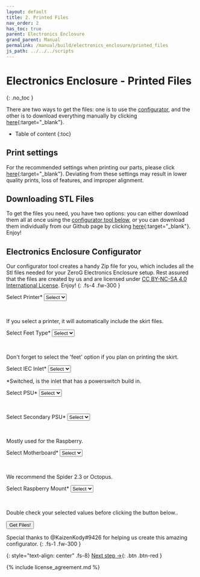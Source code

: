 ```yaml
---
layout: default
title: 2. Printed Files
nav_order: 2
has_toc: true
parent: Electronics Enclosure
grand_parent: Manual
permalink: /manual/build/electronics_enclosure/printed_files
js_path: ../../../scripts
---
```


# Electronics Enclosure - Printed Files
{: .no_toc }

There are two ways to get the files: one is to use the [configurator](#electronics-enclosure-configurator), and the other is to download everything manually by clicking [here](https://github.com/ZeroGDesign/docs/tree/gh-pages/docs/assets/stl/electronics_enclosure){:target="_blank"}.

* Table of content
{:toc}

## Print settings

For the recommended settings when printing our parts, please click [here](/standard/print/settings){:target="_blank"}. Deviating from these settings may result in lower quality prints, loss of features, and improper alignment.

## Downloading STL Files

To get the files you need, you have two options: you can either download them all at once using the [configurator tool below](#electronics-enclosure-configurator), or you can download them individually from our Github page by clicking [here](https://github.com/ZeroGDesign/docs/tree/gh-pages/docs/assets/stl/electronics_enclosure){:target="_blank"}. Enjoy!

<!-- Configurator Hydra -->

## Electronics Enclosure Configurator

Our configurator tool creates a handy Zip file for you, which includes all the Stl files needed for your ZeroG Electronics Enclosure setup. Rest assured that the files are created by us and are licensed under [CC BY-NC-SA 4.0 International License](http://creativecommons.org/licenses/by-nc-sa/4.0/). Enjoy!
{: .fs-4 .fw-300 }

<script src="{{page.js_path}}/file-saver.js" type="module"></script>
<script src="{{page.js_path}}/configurator_electronics.js"></script>
<script src="{{page.js_path}}/jszip.min.js" type="module"></script>
<div class="code-example" markdown="1">

<form action="post">

Select Printer* 
<select class="list_dark" name="printerSize" id="printerSize">
    <option value="option0">Select</option>

</select><br/>
<div class="fs-3 fw-300">If you select a printer, it will automatically include the skirt files.</div>

Select Feet Type* 
<select class="list_dark" name="feet" id="feet">
    <option value="option0">Select</option>

</select><br/>
<div class="fs-3 fw-300">Don't forget to select the 'feet' option if you plan on printing the skirt.</div>

Select IEC Inlet* 
<select class="list_dark" name="iec" id="iec">
    <option value="option0">Select</option>
</select><br/>
<div class="fs-3 fw-300">*Switched, is the inlet that has a powerswitch build in.</div>

Select PSU* 
<select class="list_dark" name="psu" id="psu">
    <option value="option0">Select</option>

</select><br/>

Select Secondary PSU* 
<select class="list_dark" name="second_psu" id="second_psu">
    <option value="option0">Select</option>

</select><br/>
<div class="fs-3 fw-300">Mostly used for the Raspberry.</div>

Select Motherboard* 
<select class="list_dark" name="motherboard" id="motherboard">
    <option value="option0">Select</option>

</select><br/>
<div class="fs-3 fw-300">We recommend the Spider 2.3 or Octopus.</div>

Select Raspberry Mount* 
<select class="list_dark" name="raspberry_mount" id="raspberry_mount">
    <option value="option0">Select</option>

</select><br/>

<p class="fs-3 fw-300">Double check your selected values before clicking the button below..</p>

<button class="btn" onclick="zipAndDownload(getDocumentList('electronics_enclosure'), '../../../assets/stl/electronics_enclosure/', 'electronics_enclosure');" type="submit"><i class="bi bi-cloud-arrow-down"></i> Get Files!</button>

<div class="status_text" id="progressStats"></div>

</form>

<script>
    window.addEventListener('load', function(event) {
        loadDataSet();
    });
</script>

</div>

<i class="bi bi-chat-square-text"></i> Special thanks to @KaizenKody#9426 for helping us create this amazing configurator.
{: .fs-1 .fw-300 }

<!-- End configurator EVA 2.4 -->

{: style="text-align: center" .fs-8}
[Next step &rarr;](#){: .btn .btn-red }

{% include license_agreement.md %}
